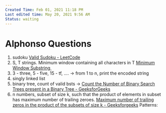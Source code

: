 ```yaml
---
Created Time: Feb 01, 2021 11:18 PM
Last edited time: May 20, 2021 9:56 AM
Status: waiting
---
```


# Alphonso Questions

1. sudoku [Valid Sudoku - LeetCode](Valid%20Sudoku%20-%20LeetCode.md) 
2. S, T strings. Minimum window containing all characters in T [Minimum Window Substring ](Minimum%20Window%20Substring.md) 
3. 3 - three, 5 - five, 15 - tf, .... → from 1 to n, print the encoded string
4. singly linked list
5. binary tree, count of valid bsts → [Count the Number of Binary Search Trees present in a Binary Tree - GeeksforGeeks](Count%20the%20Number%20of%20Binary%20Search%20Trees%20present%20in%20a%20Binary%20Tree.md) 
6. n numbers, subset of size k, such that the product of elements in subset has maximum number of trailing zeroes. [Maximum number of trailing zeros in the product of the subsets of size k - Geeksforgeeks](Maximum%20number%20of%20trailing%20zeros%20in%20the%20product%20of%20the%20subsets%20of%20size%20k.md)
Patterns: 